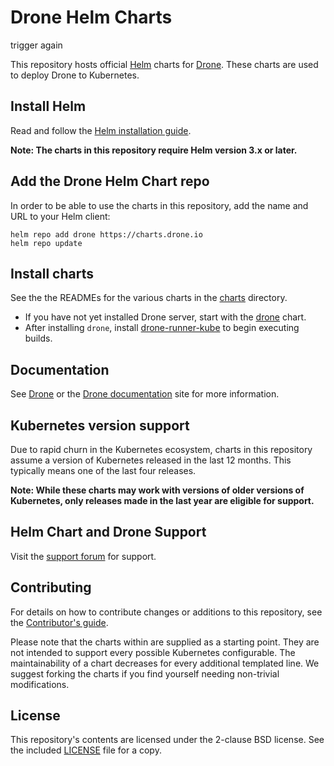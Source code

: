 # Drone Helm Charts

trigger again

This repository hosts official [Helm](https://helm.sh/) charts for [Drone](https://drone.io/). These charts are used to deploy Drone to Kubernetes.

## Install Helm

Read and follow the [Helm installation guide](https://helm.sh/docs/intro/install/).

**Note: The charts in this repository require Helm version 3.x or later.** 

## Add the Drone Helm Chart repo

In order to be able to use the charts in this repository, add the name and URL to your Helm client:

```console
helm repo add drone https://charts.drone.io
helm repo update
```

## Install charts

See the the READMEs for the various charts in the [charts](charts) directory. 

* If you have not yet installed Drone server, start with the [drone](charts/drone) chart.
* After installing `drone`, install [drone-runner-kube](charts/drone-runner-kube) to begin executing builds.

## Documentation

See [Drone](https://drone.io/) or the [Drone documentation](https://docs.drone.io/) site for more information.

## Kubernetes version support

Due to rapid churn in the Kubernetes ecosystem, charts in this repository assume a version of Kubernetes released in the last 12 months. This typically means one of the last four releases.

**Note: While these charts may work with versions of older versions of Kubernetes, only releases made in the last year are eligible for support.**

## Helm Chart and Drone Support

Visit the [support forum](https://discourse.drone.io/) for support.

## Contributing

For details on how to contribute changes or additions to this repository, see the [Contributor's guide](CONTRIBUTING.md).

Please note that the charts within are supplied as a starting point. They are not intended to support every possible Kubernetes configurable. The maintainability of a chart decreases for every additional templated line. We suggest forking the charts if you find yourself needing non-trivial modifications.


## License

This repository's contents are licensed under the 2-clause BSD license. See the included [LICENSE](LICENSE) file for a copy.
